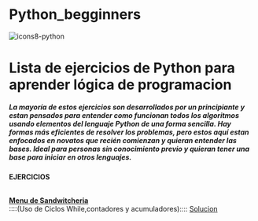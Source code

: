 # Python_begginners
![icons8-python](https://github.com/devroacl/Pythonbegginners/assets/113223017/9de836c8-c32d-4ecc-b80a-e2d350b30696)


  <h1>Lista de ejercicios de Python para aprender lógica de programacion</h1>

<h5>La mayoría de estos ejercicios son desarrollados por un principiante y estan pensados para entender como funcionan todos los algoritmos usando elementos del lenguaje Python de una forma sencilla. 
Hay formas más eficientes de resolver los problemas, pero estos aquí estan enfocados en novatos que recién comienzan y quieran entender las bases. 
Ideal para personas sin conocimiento previo y quieran tener una base para iniciar en otros lenguajes.
</h5>

<b>EJERCICIOS </b>


<p>
 <br><b><a href="https://github.com/devroacl/Pythonbegginners/blob/main/menuSandwicheria.md" title="Problema propuesto">Menu de Sandwitcheria</a></b><br>
::::(Uso de Ciclos While,contadores y acumuladores)::::
  <a href="https://github.com/devroacl/Pythonbegginners/blob/main/menusandwicheria.py" title="Solucion">Solucion</a></p>


